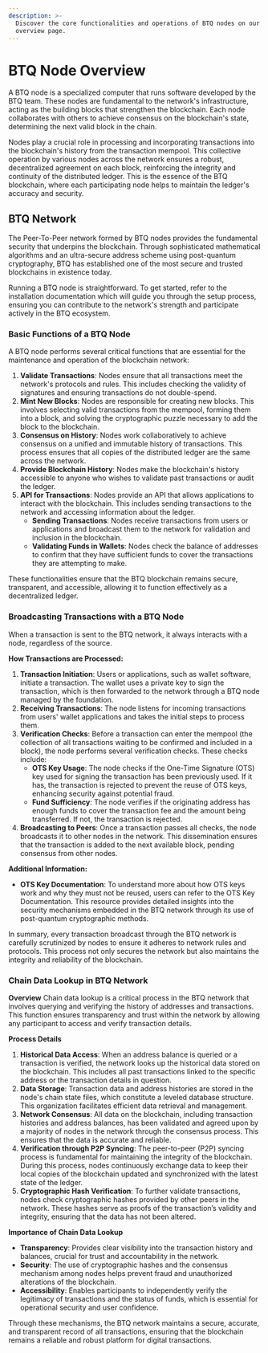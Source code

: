 ```yaml
---
description: >-
  Discover the core functionalities and operations of BTQ nodes on our detailed
  overview page.
---
```


# BTQ Node Overview

A BTQ node is a specialized computer that runs software developed by the BTQ team. These nodes are fundamental to the network's infrastructure, acting as the building blocks that strengthen the blockchain. Each node collaborates with others to achieve consensus on the blockchain's state, determining the next valid block in the chain.

Nodes play a crucial role in processing and incorporating transactions into the blockchain's history from the transaction mempool. This collective operation by various nodes across the network ensures a robust, decentralized agreement on each block, reinforcing the integrity and continuity of the distributed ledger. This is the essence of the BTQ blockchain, where each participating node helps to maintain the ledger's accuracy and security.

## BTQ Network

The Peer-To-Peer network formed by BTQ nodes provides the fundamental security that underpins the blockchain. Through sophisticated mathematical algorithms and an ultra-secure address scheme using post-quantum cryptography, BTQ has established one of the most secure and trusted blockchains in existence today.

Running a BTQ node is straightforward. To get started, refer to the installation documentation which will guide you through the setup process, ensuring you can contribute to the network's strength and participate actively in the BTQ ecosystem.

### Basic Functions of a BTQ Node

A BTQ node performs several critical functions that are essential for the maintenance and operation of the blockchain network:

1. **Validate Transactions**: Nodes ensure that all transactions meet the network's protocols and rules. This includes checking the validity of signatures and ensuring transactions do not double-spend.
2. **Mint New Blocks**: Nodes are responsible for creating new blocks. This involves selecting valid transactions from the mempool, forming them into a block, and solving the cryptographic puzzle necessary to add the block to the blockchain.
3. **Consensus on History**: Nodes work collaboratively to achieve consensus on a unified and immutable history of transactions. This process ensures that all copies of the distributed ledger are the same across the network.
4. **Provide Blockchain History**: Nodes make the blockchain's history accessible to anyone who wishes to validate past transactions or audit the ledger.
5. **API for Transactions**: Nodes provide an API that allows applications to interact with the blockchain. This includes sending transactions to the network and accessing information about the ledger.
   * **Sending Transactions**: Nodes receive transactions from users or applications and broadcast them to the network for validation and inclusion in the blockchain.
   * **Validating Funds in Wallets**: Nodes check the balance of addresses to confirm that they have sufficient funds to cover the transactions they are attempting to make.

These functionalities ensure that the BTQ blockchain remains secure, transparent, and accessible, allowing it to function effectively as a decentralized ledger.

### Broadcasting Transactions with a BTQ Node

When a transaction is sent to the BTQ network, it always interacts with a node, regardless of the source.

**How Transactions are Processed:**

1. **Transaction Initiation**: Users or applications, such as wallet software, initiate a transaction. The wallet uses a private key to sign the transaction, which is then forwarded to the network through a BTQ node managed by the foundation.
2. **Receiving Transactions**: The node listens for incoming transactions from users' wallet applications and takes the initial steps to process them.
3. **Verification Checks**: Before a transaction can enter the mempool (the collection of all transactions waiting to be confirmed and included in a block), the node performs several verification checks. These checks include:
   * **OTS Key Usage**: The node checks if the One-Time Signature (OTS) key used for signing the transaction has been previously used. If it has, the transaction is rejected to prevent the reuse of OTS keys, enhancing security against potential fraud.
   * **Fund Sufficiency**: The node verifies if the originating address has enough funds to cover the transaction fee and the amount being transferred. If not, the transaction is rejected.
4. **Broadcasting to Peers**: Once a transaction passes all checks, the node broadcasts it to other nodes in the network. This dissemination ensures that the transaction is added to the next available block, pending consensus from other nodes.

**Additional Information:**

* **OTS Key Documentation**: To understand more about how OTS keys work and why they must not be reused, users can refer to the OTS Key Documentation. This resource provides detailed insights into the security mechanisms embedded in the BTQ network through its use of post-quantum cryptographic methods.

In summary, every transaction broadcast through the BTQ network is carefully scrutinized by nodes to ensure it adheres to network rules and protocols. This process not only secures the network but also maintains the integrity and reliability of the blockchain.

### Chain Data Lookup in BTQ Network

**Overview** Chain data lookup is a critical process in the BTQ network that involves querying and verifying the history of addresses and transactions. This function ensures transparency and trust within the network by allowing any participant to access and verify transaction details.

**Process Details**

1. **Historical Data Access**: When an address balance is queried or a transaction is verified, the network looks up the historical data stored on the blockchain. This includes all past transactions linked to the specific address or the transaction details in question.
2. **Data Storage**: Transaction data and address histories are stored in the node's chain state files, which constitute a leveled database structure. This organization facilitates efficient data retrieval and management.
3. **Network Consensus**: All data on the blockchain, including transaction histories and address balances, has been validated and agreed upon by a majority of nodes in the network through the consensus process. This ensures that the data is accurate and reliable.
4. **Verification through P2P Syncing**: The peer-to-peer (P2P) syncing process is fundamental for maintaining the integrity of the blockchain. During this process, nodes continuously exchange data to keep their local copies of the blockchain updated and synchronized with the latest state of the ledger.
5. **Cryptographic Hash Verification**: To further validate transactions, nodes check cryptographic hashes provided by other peers in the network. These hashes serve as proofs of the transaction’s validity and integrity, ensuring that the data has not been altered.

**Importance of Chain Data Lookup**

* **Transparency**: Provides clear visibility into the transaction history and balances, crucial for trust and accountability in the network.
* **Security**: The use of cryptographic hashes and the consensus mechanism among nodes helps prevent fraud and unauthorized alterations of the blockchain.
* **Accessibility**: Enables participants to independently verify the legitimacy of transactions and the status of funds, which is essential for operational security and user confidence.

Through these mechanisms, the BTQ network maintains a secure, accurate, and transparent record of all transactions, ensuring that the blockchain remains a reliable and robust platform for digital transactions.
